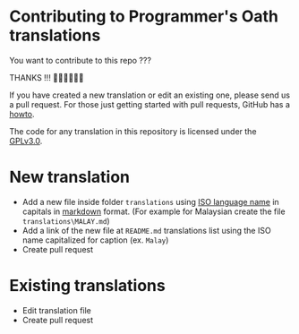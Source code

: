 # Contributing to Programmer's Oath translations

You want to contribute to this repo ???

THANKS !!! :tada::tada::tada::tada::tada::tada:


If you have created a new translation or edit an existing one, please send us a pull request. For those just getting started with pull requests, GitHub has a [howto][1].

The code for any translation in this repository is licensed under the [GPLv3.0][2].

# New translation

- Add a new file inside folder `translations` using [ISO language name][3] in capitals in [markdown][4] format. (For example for Malaysian create the file `translations\MALAY.md`)
- Add a link of the new file at `README.md` translations list using the ISO name capitalized for caption (ex. `Malay`)
- Create pull request


# Existing translations

- Edit translation file
- Create pull request


[1]:https://help.github.com/articles/using-pull-requests/
[2]:LICENCE
[3]:https://en.wikipedia.org/wiki/List_of_ISO_639-1_codes
[4]:https://en.wikipedia.org/wiki/Markdown